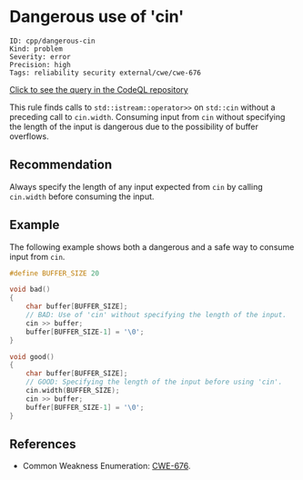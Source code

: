 # Dangerous use of 'cin'

```
ID: cpp/dangerous-cin
Kind: problem
Severity: error
Precision: high
Tags: reliability security external/cwe/cwe-676

```
[Click to see the query in the CodeQL repository](https://github.com/github/codeql/tree/main/cpp/ql/src/Security/CWE/CWE-676/DangerousUseOfCin.ql)

This rule finds calls to `std::istream::operator>>` on `std::cin` without a preceding call to `cin.width`. Consuming input from `cin` without specifying the length of the input is dangerous due to the possibility of buffer overflows.


## Recommendation
Always specify the length of any input expected from `cin` by calling `cin.width` before consuming the input.


## Example
The following example shows both a dangerous and a safe way to consume input from `cin`.


```cpp
#define BUFFER_SIZE 20

void bad()
{
	char buffer[BUFFER_SIZE];
	// BAD: Use of 'cin' without specifying the length of the input.
	cin >> buffer;
	buffer[BUFFER_SIZE-1] = '\0';
}

void good()
{
	char buffer[BUFFER_SIZE];
	// GOOD: Specifying the length of the input before using 'cin'.
	cin.width(BUFFER_SIZE);
	cin >> buffer;
	buffer[BUFFER_SIZE-1] = '\0';
}

```

## References
* Common Weakness Enumeration: [CWE-676](https://cwe.mitre.org/data/definitions/676.html).